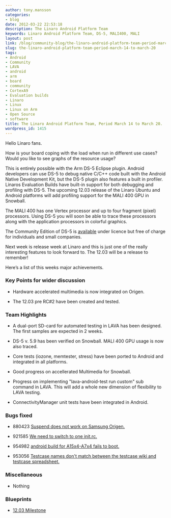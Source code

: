 ```yaml
---
author: tony.mansson
categories:
- blog
date: 2012-03-22 22:53:18
description: The Linaro Android Platform Team
keywords: Linaro Android Platform Team, DS-5, MALI400, MALI
layout: post
link: /blog/community-blog/the-linaro-android-platform-team-period-march-14-to-march-20/
slug: the-linaro-android-platform-team-period-march-14-to-march-20
tags:
- Android
- Community
- LAVA
- android
- arm
- board
- community
- CortexA9
- Evaluation builds
- Linaro
- Linux
- Linux on Arm
- Open Source
- software
title: The Linaro Android Platform Team, Period March 14 to March 20.
wordpress_id: 1415
---
```


Hello Linaro fans.

How is your board coping with the load when run in different use cases? Would you like to see graphs of the resource usage?

This is entirely possible with the Arm DS-5 Eclipse plugin. Android developers can use DS-5 to debug native C/C++ code built with the Android Native Development Kit, but the DS-5 plugin also features a built in profiler. Linaros Evaluation Builds have built-in support for both debugging and profiling with DS-5. The upcoming 12.03 release of the Linaro Ubuntu and Android platforms will add profiling support for the MALI 400 GPU in Snowball.

The MALI 400 has one Vertex processor and up to four fragment (pixel) processors. Using DS-5 you will soon be able to trace these processors along with the application processors in colorful graphics.

The Community Edition of DS-5 is [available](https://developer.arm.com/tools-and-software/embedded/legacy-tools/ds-5-development-studio/downloads) under licence but free of charge for individuals and small companies.

Next week is release week at Linaro and this is just one of the really interesting features to look forward to. The 12.03 will be a release to remember!

Here’s a list of this weeks major achievements.


### Key Points for wider discussion


  * Hardware accelerated multimedia is now integrated on Origen.

  * The 12.03 pre RC#2 have been created and tested.

### Team Highlights

  * A dual-port SD-card for automated testing in LAVA has been designed. The first samples are expected in 2 weeks.


  * DS-5 v. 5.9 has been verified on Snowball. MALI 400 GPU usage is now also traced.


  * Core tests (iozone, memtester, stress) have been ported to Android and integrated in all platforms.


  * Good progress on accellerated Multimedia for Snowball.


  * Progress on implementing "lava-android-test run custom" sub command in LAVA. This will add a whole new dimension of flexibility to LAVA testing.


  * ConnectivityManager unit tests have been integrated in Android.


### Bugs fixed


  * 880423	[ Suspend does not work on Samsung Origen.](https://bugs.launchpad.net/linaro-android/+bug/880423)


  * 921585	[ We need to switch to one init.rc.](https://bugs.launchpad.net/linaro-android/+bug/921585)


  * 954982	[ android build for A15x4-A7x4 fails to boot.](https://bugs.launchpad.net/linaro-android/+bug/954982)


  * 953056	[ Testcase names don't match between the testcase wiki and testcase spreadsheet.](https://bugs.launchpad.net/linaro-android/+bug/953056)


### Miscellaneous

  * Nothing


### Blueprints


  * [12.03 Milestone](https://launchpad.net/linaro-android/+milestone/12.03)